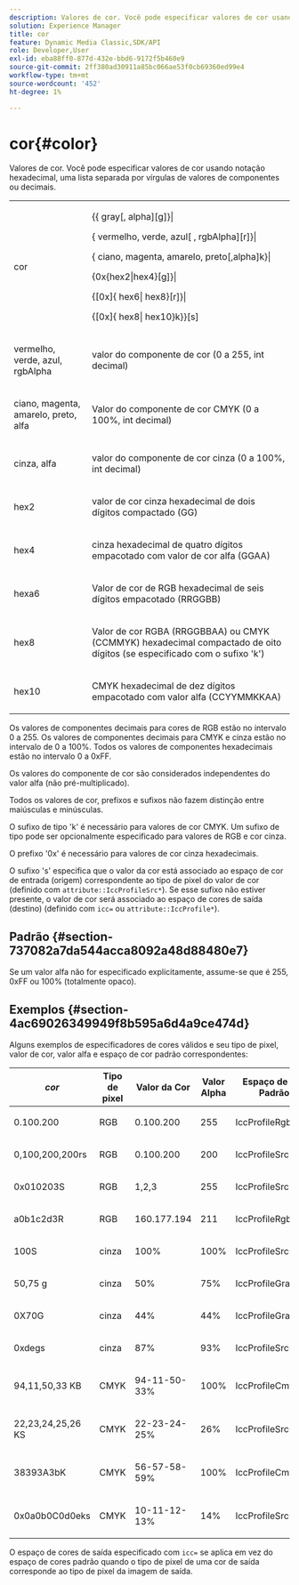 ```yaml
---
description: Valores de cor. Você pode especificar valores de cor usando notação hexadecimal, uma lista separada por vírgulas de valores de componentes ou decimais.
solution: Experience Manager
title: cor
feature: Dynamic Media Classic,SDK/API
role: Developer,User
exl-id: eba88ff0-877d-432e-bbd6-9172f5b460e9
source-git-commit: 2ff380ad30911a85bc066ae53f0cb69360ed99e4
workflow-type: tm+mt
source-wordcount: '452'
ht-degree: 1%

---
```


# cor{#color}

Valores de cor. Você pode especificar valores de cor usando notação hexadecimal, uma lista separada por vírgulas de valores de componentes ou decimais.

<table id="simpletable_9EBE66066E854ABE978F8F7ADC66BDE3"> 
 <tr class="strow"> 
  <td class="stentry"> <p><span class="codeph"> <span class="varname"> cor</span> </span> </p></td> 
  <td class="stentry"> <p> <span class="codeph">&lcub;&lcub;<span class="varname"> gray</span>[,<span class="varname"> alpha</span>][g]&rcub;|</span> </p> <p> <span class="codeph"> {<span class="varname"> vermelho</span>,<span class="varname"> verde</span>,<span class="varname"> azul</span>[ ,<span class="varname"> rgbAlpha</span>][r]}|</span> </p> <p> <span class="codeph"> {<span class="varname"> ciano</span>, <span class="varname"> magenta</span>, <span class="varname"> amarelo</span>, <span class="varname"> preto</span>[,alpha]k}|</span> </p> <p> <span class="codeph"> {0x{hex2|hex4}[g]}|</span> </p> <p> <span class="codeph">{[0x]{<span class="varname"> hex6</span>|<span class="varname"> hex8</span>}[r]}|</span> </p> <p> <span class="codeph"> {[0x]{<span class="varname"> hex8</span>|<span class="varname"> hex10</span>}k}&rcub;[s]</span> </p> </td> 
 </tr> 
 <tr class="strow"> 
  <td class="stentry"> <p><span class="codeph"> <span class="varname"> vermelho</span>, <span class="varname"> verde</span>, <span class="varname"> azul</span>, <span class="varname"> rgbAlpha</span></span> </p> </td> 
  <td class="stentry"> <p>valor do componente de cor (0 a 255, int decimal) </p> </td> 
 </tr> 
 <tr class="strow"> 
  <td class="stentry"> <p><span class="codeph"> <span class="varname"> ciano</span>, <span class="varname"> magenta</span>, <span class="varname"> amarelo</span>, <span class="varname"> preto</span>, <span class="varname"> alfa</span></span> </p></td> 
  <td class="stentry"> <p>Valor do componente de cor CMYK (0 a 100%, int decimal) </p></td> 
 </tr> 
 <tr class="strow"> 
  <td class="stentry"> <p><span class="codeph"> <span class="varname"> cinza</span>, <span class="varname"> alfa</span></span> </p> </td> 
  <td class="stentry"> <p>valor do componente de cor cinza (0 a 100%, int decimal) </p> </td> 
 </tr> 
 <tr class="strow"> 
  <td class="stentry"> <p><span class="codeph"> <span class="varname"> hex2</span> </span> </p></td> 
  <td class="stentry"> <p>valor de cor cinza hexadecimal de dois dígitos compactado (GG) </p></td> 
 </tr> 
 <tr class="strow"> 
  <td class="stentry"> <p><span class="codeph"> <span class="varname"> hex4</span> </span> </p> </td> 
  <td class="stentry"> <p>cinza hexadecimal de quatro dígitos empacotado com valor de cor alfa (GGAA) </p> </td> 
 </tr> 
 <tr class="strow"> 
  <td class="stentry"> <p><span class="codeph"> <span class="varname"> hexa6</span> </span> </p> </td> 
  <td class="stentry"> <p>Valor de cor de RGB hexadecimal de seis dígitos empacotado (RRGGBB) </p></td> 
 </tr> 
 <tr class="strow"> 
  <td class="stentry"> <p><span class="codeph"> <span class="varname"> hex8</span> </span> </p> </td> 
  <td class="stentry"> <p>Valor de cor RGBA (RRGGBBAA) ou CMYK (CCMMYK) hexadecimal compactado de oito dígitos (se especificado com o sufixo 'k') </p></td> 
 </tr> 
 <tr class="strow"> 
  <td class="stentry"> <p><span class="codeph"> <span class="varname"> hex10</span> </span> </p></td> 
  <td class="stentry"> <p>CMYK hexadecimal de dez dígitos empacotado com valor alfa (CCYYMMKKAA) </p> </td> 
 </tr> 
</table>

Os valores de componentes decimais para cores de RGB estão no intervalo 0 a 255. Os valores de componentes decimais para CMYK e cinza estão no intervalo de 0 a 100%. Todos os valores de componentes hexadecimais estão no intervalo 0 a 0xFF.

Os valores do componente de cor são considerados independentes do valor alfa (não pré-multiplicado).

Todos os valores de cor, prefixos e sufixos não fazem distinção entre maiúsculas e minúsculas.

O sufixo de tipo &#39;k&#39; é necessário para valores de cor CMYK. Um sufixo de tipo pode ser opcionalmente especificado para valores de RGB e cor cinza.

O prefixo &#39;0x&#39; é necessário para valores de cor cinza hexadecimais.

O sufixo &#39;s&#39; especifica que o valor da cor está associado ao espaço de cor de entrada (origem) correspondente ao tipo de pixel do valor de cor (definido com `attribute::IccProfileSrc*`). Se esse sufixo não estiver presente, o valor de cor será associado ao espaço de cores de saída (destino) (definido com `icc=` ou `attribute::IccProfile*`).

## Padrão {#section-737082a7da544acca8092a48d88480e7}

Se um valor alfa não for especificado explicitamente, assume-se que é 255, 0xFF ou 100% (totalmente opaco).

## Exemplos {#section-4ac69026349949f8b595a6d4a9ce474d}

Alguns exemplos de especificadores de cores válidos e seu tipo de pixel, valor de cor, valor alfa e espaço de cor padrão correspondentes:

<table id="table_1539E74A1EC545F1B5398D86A27079D1"> 
 <thead> 
  <tr> 
   <th class="entry"> <b> <i>cor</i> </b> </th> 
   <th class="entry"> <b>Tipo de pixel</b> </th> 
   <th class="entry"> <b>Valor da Cor</b> </th> 
   <th class="entry"> <b>Valor Alpha</b> </th> 
   <th class="entry"> <b>Espaço de Cor Padrão </b> </th> 
  </tr> 
 </thead>
 <tbody> 
  <tr> 
   <td> <p>0.100.200 </p> </td> 
   <td> <p>RGB </p> </td> 
   <td> <p>0.100.200 </p> </td> 
   <td> <p>255 </p> </td> 
   <td> <p> <span class="codeph"> IccProfileRgb</span> </p> </td> 
  </tr> 
  <tr> 
   <td> <p>0,100,200,200rs </p> </td> 
   <td> <p>RGB </p> </td> 
   <td> <p>0.100.200 </p> </td> 
   <td> <p>200 </p> </td> 
   <td> <p> <span class="codeph"> IccProfileSrcRgb</span> </p> </td> 
  </tr> 
  <tr> 
   <td> <p>0x010203S </p> </td> 
   <td> <p>RGB </p> </td> 
   <td> <p>1,2,3 </p> </td> 
   <td> <p>255 </p> </td> 
   <td> <p> <span class="codeph"> IccProfileSrcRgb</span> </p> </td> 
  </tr> 
  <tr> 
   <td> <p>a0b1c2d3R </p> </td> 
   <td> <p>RGB </p> </td> 
   <td> <p>160.177.194 </p> </td> 
   <td> <p>211 </p> </td> 
   <td> <p> <span class="codeph"> IccProfileRgb</span> </p> </td> 
  </tr> 
  <tr> 
   <td> <p>100S </p> </td> 
   <td> <p>cinza </p> </td> 
   <td> <p>100% </p> </td> 
   <td> <p>100% </p> </td> 
   <td> <p> <span class="codeph"> IccProfileSrcGray</span> </p> </td> 
  </tr> 
  <tr> 
   <td> <p>50,75 g </p> </td> 
   <td> <p>cinza </p> </td> 
   <td> <p>50% </p> </td> 
   <td> <p>75% </p> </td> 
   <td> <p> <span class="codeph"> IccProfileGray</span> </p> </td> 
  </tr> 
  <tr> 
   <td> <p>0X70G </p> </td> 
   <td> <p>cinza </p> </td> 
   <td> <p>44% </p> </td> 
   <td> <p>44% </p> </td> 
   <td> <p> <span class="codeph"> IccProfileGray</span> </p> </td> 
  </tr> 
  <tr> 
   <td> <p>0xdegs </p> </td> 
   <td> <p>cinza </p> </td> 
   <td> <p>87% </p> </td> 
   <td> <p>93% </p> </td> 
   <td> <p> <span class="codeph"> IccProfileSrcGray </span> </p> </td> 
  </tr> 
  <tr> 
   <td> <p>94,11,50,33 KB </p> </td> 
   <td> <p>CMYK </p> </td> 
   <td> <p>94-11-50-33% </p> </td> 
   <td> <p>100% </p> </td> 
   <td> <p> <span class="codeph"> IccProfileCmyk</span> </p> </td> 
  </tr> 
  <tr> 
   <td> <p>22,23,24,25,26 KS </p> </td> 
   <td> <p>CMYK </p> </td> 
   <td> <p>22-23-24-25% </p> </td> 
   <td> <p>26% </p> </td> 
   <td> <p> <span class="codeph"> IccProfileSrcCmyk</span> </p> </td> 
  </tr> 
  <tr> 
   <td> <p>38393A3bK </p> </td> 
   <td> <p>CMYK </p> </td> 
   <td> <p>56-57-58-59% </p> </td> 
   <td> <p>100% </p> </td> 
   <td> <p> <span class="codeph"> IccProfileCmyk</span> </p> </td> 
  </tr> 
  <tr> 
   <td> <p>0x0a0b0C0d0eks </p> </td> 
   <td> <p>CMYK </p> </td> 
   <td> <p>10-11-12-13% </p> </td> 
   <td> <p>14% </p> </td> 
   <td> <p> <span class="codeph"> IccProfileSrcCmyk</span> </p> </td> 
  </tr> 
 </tbody> 
</table>

O espaço de cores de saída especificado com `icc=` se aplica em vez do espaço de cores padrão quando o tipo de pixel de uma cor de saída corresponde ao tipo de pixel da imagem de saída.
